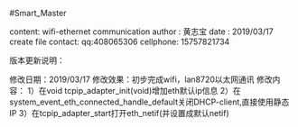 #Smart_Master

content: wifi-ethernet communication
author : 黄志宝
date   : 2019/03/17 create file
contact: qq:408065306   cellphone: 15757821734

版本更新说明：


修改日期：2019/03/17
修改效果：初步完成wifi，lan8720以太网通讯
修改内容：
	1）在void tcpip_adapter_init(void)增加eth默认ip信息
	2）在system_event_eth_connected_handle_default关闭DHCP-client,直接使用静态IP
	3）在tcpip_adapter_start打开eth_netif(并设置成默认netif)
